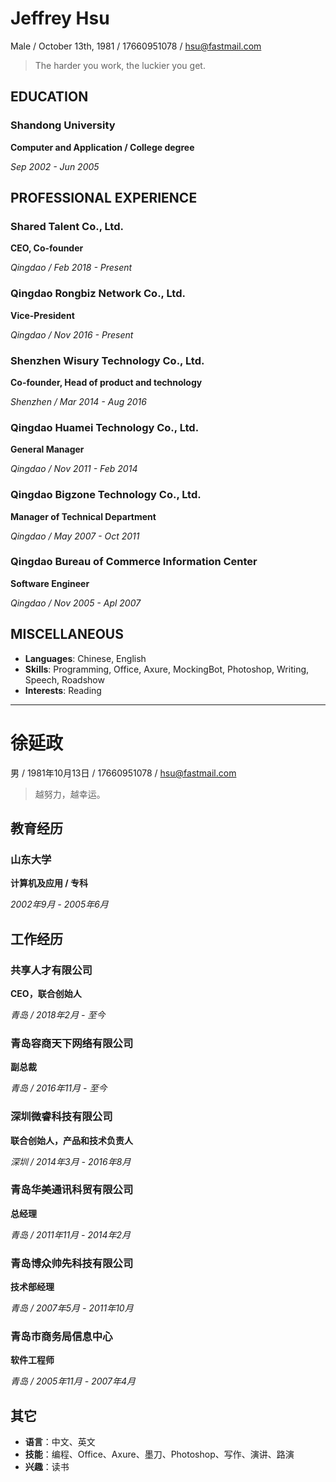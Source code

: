 # Jeffrey  Hsu
Male / October 13th, 1981 / 17660951078 / hsu@fastmail.com

> The harder you work, the luckier you get.

## EDUCATION

### Shandong University
**Computer and Application / College degree**

*Sep 2002 - Jun 2005*

## PROFESSIONAL EXPERIENCE

### Shared Talent Co., Ltd.
**CEO, Co-founder**

*Qingdao / Feb 2018 - Present*

### Qingdao Rongbiz Network Co., Ltd.
**Vice-President**

*Qingdao / Nov 2016 - Present*

### Shenzhen Wisury Technology Co., Ltd.
**Co-founder, Head of product and technology**

*Shenzhen / Mar 2014 - Aug 2016*

### Qingdao Huamei Technology Co., Ltd.
**General Manager**

*Qingdao / Nov 2011 - Feb 2014*

### Qingdao Bigzone Technology Co., Ltd.
**Manager of Technical Department**

*Qingdao / May 2007 - Oct 2011*

### Qingdao Bureau of Commerce Information Center
**Software Engineer**

*Qingdao / Nov 2005 - Apl 2007*

## MISCELLANEOUS
- **Languages**: Chinese, English
- **Skills**: Programming, Office, Axure, MockingBot, Photoshop, Writing, Speech, Roadshow
- **Interests**: Reading

---

# 徐延政
男 / 1981年10月13日 / 17660951078 / hsu@fastmail.com

> 越努力，越幸运。

## 教育经历

### 山东大学
**计算机及应用 / 专科**

*2002年9月 - 2005年6月*

## 工作经历

### 共享人才有限公司
**CEO，联合创始人**

*青岛 / 2018年2月 - 至今*

### 青岛容商天下网络有限公司
**副总裁**

*青岛 / 2016年11月 - 至今*

### 深圳微睿科技有限公司
**联合创始人，产品和技术负责人**

*深圳 / 2014年3月 - 2016年8月*

### 青岛华美通讯科贸有限公司
**总经理**

*青岛 / 2011年11月 - 2014年2月*

### 青岛博众帅先科技有限公司
**技术部经理**

*青岛 / 2007年5月 - 2011年10月*

### 青岛市商务局信息中心
**软件工程师**

*青岛 / 2005年11月 - 2007年4月*

## 其它
- **语言**：中文、英文
- **技能**：编程、Office、Axure、墨刀、Photoshop、写作、演讲、路演
- **兴趣**：读书
